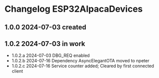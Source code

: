# Changelog ESP32AlpacaDevices

## 1.0.0 2024-07-03 created

## 1.0.2 2024-07-03 in work
- 1.0.2.a 2024-07-03 DBG_REQ enabled
- 1.0.2.b 2024-07-16 Dependency AsyncElegantOTA moved to npeter
- 1.0.2.c 2024-07-16 Service counter added; Cleared by first connected client
